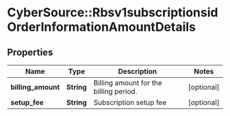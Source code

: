 # CyberSource::Rbsv1subscriptionsidOrderInformationAmountDetails

## Properties
Name | Type | Description | Notes
------------ | ------------- | ------------- | -------------
**billing_amount** | **String** | Billing amount for the billing period.  | [optional] 
**setup_fee** | **String** | Subscription setup fee  | [optional] 


